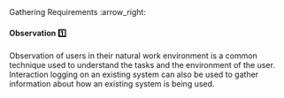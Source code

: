 <link rel="stylesheet" href="{{baseUrl}}/css/textbook.css">

<div class="website-content">

<div id="path">Gathering Requirements :arrow_right: </div>

<div id="title">

#### Observation :one:

</div>

<div id="body">

Observation of users in their natural work environment is a common technique used to understand the tasks and the environment of the user. Interaction logging on an existing system can also be used to gather information about how an existing system is being used.

</div>

</div>
